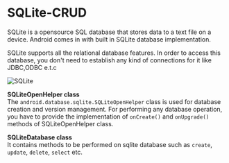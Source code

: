 # SQLite-CRUD  
SQLite is a opensource SQL database that stores data to a text file on a device. Android comes in with built in SQLite database implementation.  

SQLite supports all the relational database features. In order to access this database, you don't need to establish any kind of connections for it like JDBC,ODBC e.t.c  

![SQLite](http://www.roweb.ro/blog/wp-content/uploads/2015/04/db.png)    

**SQLiteOpenHelper class**  
The `android.database.sqlite.SQLiteOpenHelper` class is used for database creation and version management.  For performing any database operation, you have to provide the implementation of `onCreate()` and `onUpgrade()` methods of SQLiteOpenHelper class.  


**SQLiteDatabase class**  
It contains methods to be performed on sqlite database such as `create`, `update`, `delete`, `select` etc.  

